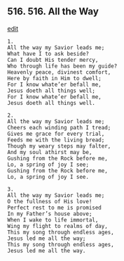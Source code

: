 
## 516.  516. All the Way
[edit](https://docs.google.com/document/d/1eYUHpYCeOn7G2ctEjd9jOTlrcVPiNHEd/edit?mode=html)






    1.
    All the way my Savior leads me;
    What have I to ask beside?
    Can I doubt His tender mercy,
    Who through life has been my guide?
    Heavenly peace, divinest comfort,
    Here by faith in Him to dwell;
    For I know whate’er befall me,
    Jesus doeth all things well;
    For I know whate’er befall me,
    Jesus doeth all things well.

    2.
    All the way my Savior leads me;
    Cheers each winding path I tread;
    Gives me grace for every trial,
    Feeds me with the living bread;
    Though my weary steps may falter,
    And my soul athirst may be,
    Gushing from the Rock before me,
    Lo, a spring of joy I see;
    Gushing from the Rock before me,
    Lo, a spring of joy I see.

    3.
    All the way my Savior leads me;
    O the fullness of His love!
    Perfect rest to me is promised
    In my Father’s house above;
    When I wake to life immortal,
    Wing my flight to realms of day,
    This my song through endless ages,
    Jesus led me all the way;
    This my song through endless ages,
    Jesus led me all the way.
